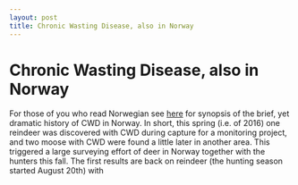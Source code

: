 ```yaml
---
layout: post
title: Chronic Wasting Disease, also in Norway
---
```


# Chronic Wasting Disease, also in Norway

For those of you who read Norwegian see [here](https://www.nrk.no/viten/xl/marerittsykdommen-1.13122187) for synopsis of the brief, yet dramatic history of CWD in Norway.
In short, this spring (i.e. of 2016) one reindeer was discovered with CWD during capture for a monitoring project, and two moose with CWD were found a little later in another area. 
This triggered a large surveying effort of deer in Norway together with the hunters this fall. The first results are back on reindeer (the hunting season started August 20th) with 

